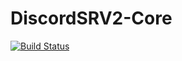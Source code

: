 # DiscordSRV2-Core

[![Build Status](https://ci.scarsz.me/job/DiscordSRV2-Core/badge/icon)](https://ci.scarsz.me/job/DiscordSRV2-Core/)
